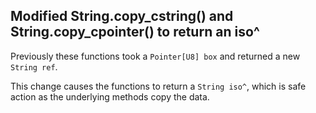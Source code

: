 ## Modified String.copy_cstring() and String.copy_cpointer() to return an iso^

Previously these functions took a `Pointer[U8] box` and returned a new
`String ref`.

This change causes the functions to return a `String iso^`, which is safe
action as the underlying methods copy the data.

